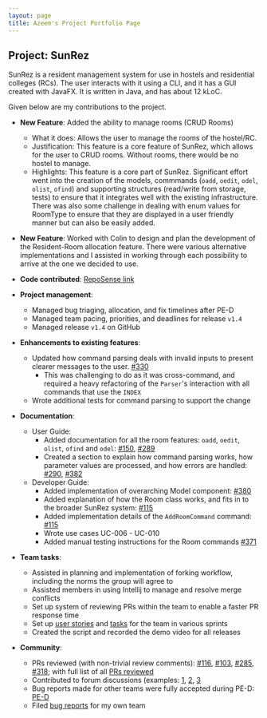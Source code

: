 ```yaml
---
layout: page
title: Azeem's Project Portfolio Page
---
```


## Project: SunRez

SunRez is a resident management system for use in hostels and residential colleges (RCs). The user interacts with it using a CLI, and it has a GUI created with JavaFX. It is written in Java, and has about 12 kLoC.

Given below are my contributions to the project.

* **New Feature**: Added the ability to manage rooms (CRUD Rooms)
  * What it does: Allows the user to manage the rooms of the hostel/RC.
  * Justification: This feature is a core feature of SunRez, which allows for the user to CRUD rooms. Without rooms, there would be no hostel to manage. 
  * Highlights: This feature is a core part of SunRez. Significant effort went into the creation of the models, commmands (`oadd`, `oedit`, `odel`, `olist`, `ofind`) and supporting structures (read/write from storage, tests) to ensure that it integrates well with the existing infrastructure. There was also some challenge in dealing with enum values for RoomType to ensure that they are displayed in a user friendly manner but can also be easily added.

* **New Feature**: Worked with Colin to design and plan the development of the Resident-Room allocation feature. There were various alternative implementations and I assisted in working through each possibility to arrive at the one we decided to use.

* **Code contributed**: [RepoSense link](https://nus-cs2103-ay2021s2.github.io/tp-dashboard/?search=&sort=groupTitle&sortWithin=title&timeframe=commit&mergegroup=&groupSelect=groupByRepos&breakdown=true&checkedFileTypes=docs~functional-code~test-code~other&since=2021-02-19&tabOpen=true&tabType=authorship&tabAuthor=DrWala&tabRepo=AY2021S2-CS2103-T14-1%2Ftp%5Bmaster%5D&authorshipIsMergeGroup=false&authorshipFileTypes=docs~functional-code~test-code&authorshipIsBinaryFileTypeChecked=false)

* **Project management**:
  * Managed bug triaging, allocation, and fix timelines after PE-D
  * Managed team pacing, priorities, and deadlines for release `v1.4` 
  * Managed release `v1.4` on GitHub

* **Enhancements to existing features**:
  * Updated how command parsing deals with invalid inputs to present clearer messages to the user. [\#330](https://github.com/AY2021S2-CS2103-T14-1/tp/pull/330)
      * This was challenging to do as it was cross-command, and required a heavy refactoring of the `Parser`'s interaction with all commands that use the `INDEX`
  * Wrote additional tests for command parsing to support the change

* **Documentation**:
  * User Guide:
    * Added documentation for all the room features: `oadd`, `oedit`, `olist`, `ofind` and `odel`: [\#150](https://github.com/AY2021S2-CS2103-T14-1/tp/pull/150), [\#289](https://github.com/AY2021S2-CS2103-T14-1/tp/pull/289) 
    * Created a section to explain how command parsing works, how parameter values are processed, and how errors are handled: [\#290](https://github.com/AY2021S2-CS2103-T14-1/tp/pull/290), [\#382](https://github.com/AY2021S2-CS2103-T14-1/tp/pull/382) 
  * Developer Guide:
    * Added implementation of overarching Model component: [\#380](https://github.com/AY2021S2-CS2103-T14-1/tp/pull/380)
    * Added explanation of how the Room class works, and fits in to the broader SunRez system:  [\#115](https://github.com/AY2021S2-CS2103-T14-1/tp/pull/115)
    * Added implementation details of the `AddRoomCommand` command: [\#115](https://github.com/AY2021S2-CS2103-T14-1/tp/pull/115)
    * Wrote use cases UC-006 - UC-010
    * Added manual testing instructions for the Room commands [\#371](https://github.com/AY2021S2-CS2103-T14-1/tp/pull/371)

* **Team tasks**:
  * Assisted in planning and implementation of forking workflow, including the norms the group will agree to
  * Assisted members in using Intellij to manage and resolve merge conflicts
  * Set up system of reviewing PRs within the team to enable a faster PR response time
  * Set up [user stories](https://github.com/AY2021S2-CS2103-T14-1/tp/issues?q=is%3Aissue+author%3Adrwala+as+a) and [tasks](https://github.com/AY2021S2-CS2103-T14-1/tp/issues?q=is%3Aissue+author%3Adrwala+implement) for the team in various sprints
  * Created the script and recorded the demo video for all releases

* **Community**:
  * PRs reviewed (with non-trivial review comments): [\#116](https://github.com/AY2021S2-CS2103-T14-1/tp/pull/116), [\#103](https://github.com/AY2021S2-CS2103-T14-1/tp/pull/103), [\#285](https://github.com/AY2021S2-CS2103-T14-1/tp/pull/285), [\#318](https://github.com/AY2021S2-CS2103-T14-1/tp/pull/318); with full list of all [PRs reviewed](https://github.com/AY2021S2-CS2103-T14-1/tp/pulls?q=is%3Apr+reviewed-by%3Adrwala)
  * Contributed to forum discussions (examples: [1](https://github.com/nus-cs2103-AY2021S2/forum/issues/114), [2](https://github.com/nus-cs2103-AY2021S2/forum/issues/242), [3](https://github.com/nus-cs2103-AY2021S2/forum/issues/254)
  * Bug reports made for other teams were fully accepted during PE-D: [PE-D](https://github.com/DrWala/ped)
  * Filed [bug reports](https://github.com/AY2021S2-CS2103-T14-1/tp/issues?q=is%3Aissue+author%3Adrwala+bug) for my own team
